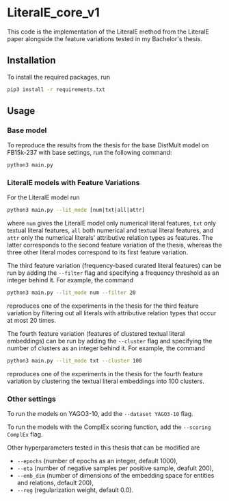 # LiteralE_core_v1

This code is the implementation of the LiteralE method from the LiteralE paper alongside the feature variations tested in my Bachelor's thesis.

## Installation

To install the required packages, run

```bash
pip3 install -r requirements.txt
```

## Usage

### Base model
To reproduce the results from the thesis for the base DistMult model on FB15k-237 with base settings, run the following command:

```bash
python3 main.py
```

### LiteralE models with Feature Variations
For the LiteralE model run

```bash
python3 main.py --lit_mode [num|txt|all|attr]
```

where ```num``` gives the LiteralE model only numerical literal features,
```txt``` only textual literal features, ```all``` both numerical and textual literal features,
and ```attr``` only the numerical literals' attributive relation types as features.
The latter corresponds to the second feature variation of the thesis, whereas the three other literal modes correspond to its first feature variation.

The third feature variation (frequency-based curated literal features) can be run by adding the ```--filter``` flag
and specifying a frequency threshold as an integer behind it.
For example, the command

```bash
python3 main.py --lit_mode num --filter 20
```

reproduces one of the experiments in the thesis for the third feature variation by filtering out all
literals with attributive relation types that occur at most 20 times.

The fourth feature variation (features of clustered textual literal embeddings) can be run by adding the ```--cluster``` flag
and specifying the number of clusters as an integer behind it.
For example, the command

```bash
python3 main.py --lit_mode txt --cluster 100
```

reproduces one of the experiments in the thesis for the fourth feature variation by clustering the textual literal embeddings
into 100 clusters.

### Other settings

To run the models on YAGO3-10, add the ```--dataset YAGO3-10``` flag.

To run the models with the ComplEx scoring function, add the ```--scoring ComplEx``` flag.

Other hyperparameters tested in this thesis that can be modified are
* ```--epochs``` (number of epochs as an integer, default 1000),
* ```--eta``` (number of negative samples per positive sample, deafult 200),
* ```--emb_dim``` (number of dimensions of the embedding space for entities and relations, default 200),
* ```--reg``` (regularization weight, default 0.0).


